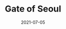 ---
layout: default
modal-id: 4
date: 2021-07-05
title: 'Gate of Seoul'
novelurl: https://yourfantasytranslations.github.io/GOS/
img: GOS.png
alt: image-alt
description: "Six years after the Seoul Monster Incident.

In the darkness of a chaotic society, Seok-min lives as a ruthless solver.
He thought he was the only one capable of seeing a status window, but another holder and government agent Ah-young appeared in front of him!

It's hard alone, but together it’s different!
Close the gate and save Seoul from ruin!"
---